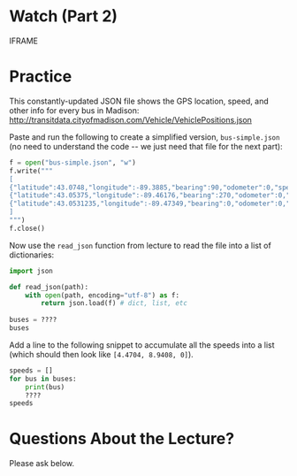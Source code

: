 # Watch (Part 2)

IFRAME

# Practice

This constantly-updated JSON file shows the GPS location, speed, and
other info for every bus in Madison:
http://transitdata.cityofmadison.com/Vehicle/VehiclePositions.json

Paste and run the following to create a simplified version, `bus-simple.json` (no need to understand the code -- we just need that file for the next part):

```python
f = open("bus-simple.json", "w")
f.write("""
[
{"latitude":43.0748,"longitude":-89.3885,"bearing":90,"odometer":0,"speed":4.4704}
{"latitude":43.05375,"longitude":-89.46176,"bearing":270,"odometer":0,"speed":8.9408}
{"latitude":43.0531235,"longitude":-89.47349,"bearing":0,"odometer":0,"speed":0}
]
""")
f.close()
```

Now use the `read_json` function from lecture to read the file into a
list of dictionaries:

```python
import json

def read_json(path):
    with open(path, encoding="utf-8") as f:
        return json.load(f) # dict, list, etc
    
buses = ????
buses
```

Add a line to the following snippet to accumulate all the speeds into
a list (which should then look like `[4.4704, 8.9408, 0]`).

```python
speeds = []
for bus in buses:
    print(bus)
    ????
speeds
```

# Questions About the Lecture?

Please ask below.
